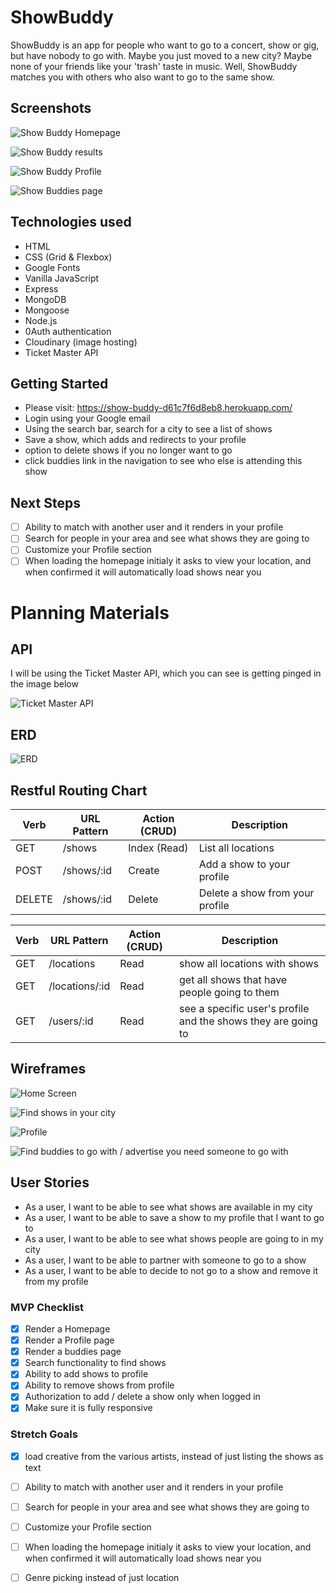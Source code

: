 # ShowBuddy

ShowBuddy is an app for people who want to go to a concert, show or gig, but have nobody to go with. Maybe you just moved to a new city? Maybe none of your friends like your 'trash' taste in music. Well, ShowBuddy matches you with others who also want to go to the same show.

## Screenshots

![Show Buddy Homepage](https://res.cloudinary.com/dtjasyr7k/image/upload/v1698945689/Screenshot_2023-11-02_at_10.21.09_qjqt9w.png)

![Show Buddy results](https://res.cloudinary.com/dtjasyr7k/image/upload/v1698944694/2_kjvnfj.png)

![Show Buddy Profile](https://res.cloudinary.com/dtjasyr7k/image/upload/v1698944690/3_son5m7.png)

![Show Buddies page](https://res.cloudinary.com/dtjasyr7k/image/upload/v1698944690/4_c3af7i.png)

## Technologies used

- HTML
- CSS (Grid & Flexbox)
- Google Fonts
- Vanilla JavaScript
- Express
- MongoDB
- Mongoose
- Node.js
- 0Auth authentication
- Cloudinary (image hosting)
- Ticket Master API

## Getting Started

- Please visit: https://show-buddy-d61c7f6d8eb8.herokuapp.com/
- Login using your Google email
- Using the search bar, search for a city to see a list of shows
- Save a show, which adds and redirects to your profile
- option to delete shows if you no longer want to go
- click buddies link in the navigation to see who else is attending this show

## Next Steps

- [ ] Ability to match with another user and it renders in your profile
- [ ] Search for people in your area and see what shows they are going to
- [ ] Customize your Profile section
- [ ] When loading the homepage initialy it asks to view your location, and when confirmed it will automatically load shows near you

# Planning Materials

## API

I will be using the Ticket Master API, which you can see is getting pinged in the image below

![Ticket Master API](https://res.cloudinary.com/dtjasyr7k/image/upload/v1698431039/Screenshot_2023-10-27_at_11.23.37_b8wnhd.png)

## ERD

![ERD](https://res.cloudinary.com/dtjasyr7k/image/upload/v1698431350/ERD-2_f8awns.png)

## Restful Routing Chart

| Verb   | URL Pattern | Action (CRUD) | Description                     |
| ------ | ----------- | ------------- | ------------------------------- |
| GET    | /shows      | Index (Read)  | List all locations              |
| POST   | /shows/:id  | Create        | Add a show to your profile      |
| DELETE | /shows/:id  | Delete        | Delete a show from your profile |

| Verb | URL Pattern    | Action (CRUD) | Description                                                   |
| ---- | -------------- | ------------- | ------------------------------------------------------------- |
| GET  | /locations     | Read          | show all locations with shows                                 |
| GET  | /locations/:id | Read          | get all shows that have people going to them                  |
| GET  | /users/:id     | Read          | see a specific user's profile and the shows they are going to |

## Wireframes

![Home Screen](https://res.cloudinary.com/dtjasyr7k/image/upload/v1698358073/1_igxoqn.png)

![Find shows in your city](https://res.cloudinary.com/dtjasyr7k/image/upload/v1698358073/2_viphrj.png)

![Profile](https://res.cloudinary.com/dtjasyr7k/image/upload/v1698358073/3_spmscn.png)

![Find buddies to go with / advertise you need someone to go with](https://res.cloudinary.com/dtjasyr7k/image/upload/v1698358073/4_stzten.png)

## User Stories

- As a user, I want to be able to see what shows are available in my city
- As a user, I want to be able to save a show to my profile that I want to go to
- As a user, I want to be able to see what shows people are going to in my city
- As a user, I want to be able to partner with someone to go to a show
- As a user, I want to be able to decide to not go to a show and remove it from my profile

### MVP Checklist

- [x] Render a Homepage
- [x] Render a Profile page
- [x] Render a buddies page
- [x] Search functionality to find shows
- [x] Ability to add shows to profile
- [x] Ability to remove shows from profile
- [x] Authorization to add / delete a show only when logged in
- [x] Make sure it is fully responsive

### Stretch Goals

- [x] load creative from the various artists, instead of just listing the shows as text
- [ ] Ability to match with another user and it renders in your profile
- [ ] Search for people in your area and see what shows they are going to
- [ ] Customize your Profile section
- [ ] When loading the homepage initialy it asks to view your location, and when confirmed it will automatically load shows near you

- [ ] Genre picking instead of just location
